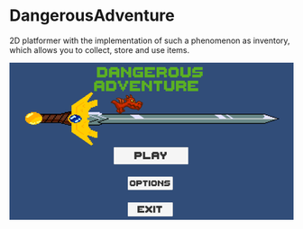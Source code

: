 # DangerousAdventure
 2D platformer with the implementation of such a phenomenon as inventory, which allows you to collect, store and use items.

![MainMenu](https://raw.githubusercontent.com/DmytroKonovalenko/DangerousAdventure/main/2D%20Project/Image/Screenshot_1.png)

![]()

![]()

![]()

![]()
